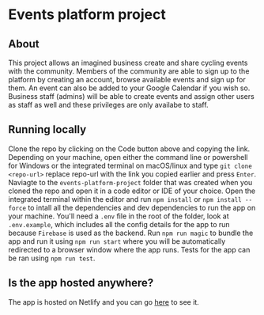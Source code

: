# Events platform project

## About
This project allows an imagined business create and share cycling events with the community. Members of the community are able to sign up to the platform by creating an account, browse available events and sign up for them. An event can also be added to your Google Calendar if you wish so. Business staff (admins) will be able to create events and assign other users as staff as well and these privileges are only availabe to staff.

## Running locally
Clone the repo by clicking on the Code button above and copying the link. Depending on your machine, open either the command line or powershell for Windows or the integrated terminal on macOS/linux and type `git clone <repo-url>` replace repo-url with the link you copied earlier and press `Enter`. Naviagte to the `events-platform-project` folder that was created when you cloned the repo and open it in a code editor or IDE of your choice. Open the integrated terminal within the editor and run `npm install` or `npm install --force` to intall all the dependencies and dev dependencies to run the app on your machine. You'll need a `.env` file in the root of the folder, look at `.env.example`, which includes all the config details for the app to run because `Firebase` is used as the backend. Run `npm run magic` to bundle the app and run it using `npm run start` where you will be automatically redirected to a browser window where the app runs. Tests for the app can be ran using `npm run test`.

## Is the app hosted anywhere?
The app is hosted on Netlify and you can go [here](https://cyclingevents.netlify.app/) to see it.
